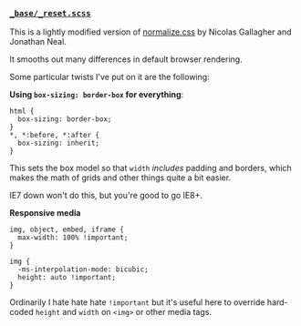 ### [`_base/_reset.scss`](https://github.com/OSLC/redesign/blob/gh-pages/_harp/assets/css/_base/_reset.scss)

This is a lightly modified version of [normalize.css](http://necolas.github.io/normalize.css/) by Nicolas Gallagher and Jonathan Neal.

It smooths out many differences in default browser rendering.

Some particular twists I've put on it are the following:

**Using `box-sizing: border-box` for everything**:

~~~
html {
  box-sizing: border-box;
}
*, *:before, *:after {
  box-sizing: inherit;
}
~~~

This sets the box model so that `width` *includes* padding and borders, which makes the math of grids and other things quite a bit easier.

IE7 down won't do this, but you're good to go IE8+.

**Responsive media**

~~~
img, object, embed, iframe {
  max-width: 100% !important;
}

img {
  -ms-interpolation-mode: bicubic; 
  height: auto !important;
}
~~~

Ordinarily I hate hate hate `!important` but it's useful here to override hard-coded `height` and `width` on `<img>` or other media tags.
